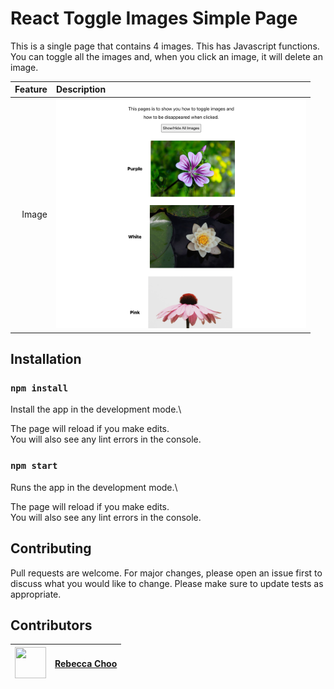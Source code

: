 
# React Toggle Images Simple Page

This is a single page that contains 4 images. This has Javascript functions.
You can toggle all the images and, when you click an image, it will delete an image.

| Feature | Description |
| -----: | :----------- |
|  Image | <img src="https://github.com/rebeccachoo/react-toggle-images/blob/main/toggle.png?raw=true"  width="400">|


## Installation

### `npm install`

Install the app in the development mode.\ 

The page will reload if you make edits.\
You will also see any lint errors in the console.

### `npm start`

Runs the app in the development mode.\ 

The page will reload if you make edits.\
You will also see any lint errors in the console.
 
## Contributing

Pull requests are welcome. For major changes, please open an issue first to discuss what you would like to change.
Please make sure to update tests as appropriate. 


##  Contributors

|  <img src="https://avatars.githubusercontent.com/u/254729?s=460&u=58ed23724180265db677357b4133d4ef970d6407&v=4" width="50" height="50" /> |<a href="https://github.com/rebeccachoo" target="_blank">Rebecca Choo</a>| 
| ----------- | ----------- |
